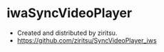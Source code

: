 # iwaSyncVideoPlayer
- Created and distributed by ziritsu.
- https://github.com/ziritsu/SyncVideoPlayer_iws